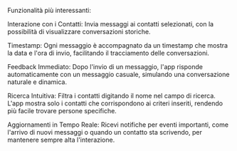 Funzionalità più interessanti:

Interazione con i Contatti: Invia messaggi ai contatti selezionati, con la possibilità di visualizzare conversazioni storiche.

Timestamp: Ogni messaggio è accompagnato da un timestamp che mostra la data e l'ora di invio, facilitando il tracciamento delle conversazioni.

Feedback Immediato: Dopo l'invio di un messaggio, l'app risponde automaticamente con un messaggio casuale, simulando una conversazione naturale e dinamica.

Ricerca Intuitiva: Filtra i contatti digitando il nome nel campo di ricerca. L'app mostra solo i contatti che corrispondono ai criteri inseriti, rendendo più facile trovare persone specifiche.

Aggiornamenti in Tempo Reale: Ricevi notifiche per eventi importanti, come l'arrivo di nuovi messaggi o quando un contatto sta scrivendo, per mantenere sempre alta l'interazione.
